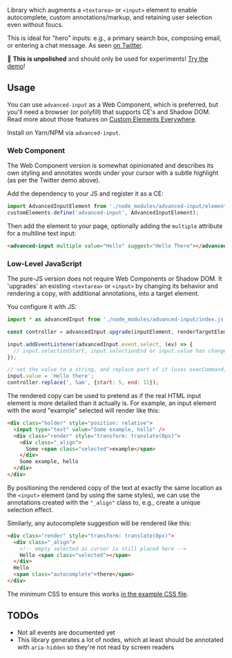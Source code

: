 Library which augments a `<textarea>` or `<input>` element to enable autocomplete, custom annotations/markup, and retaining user selection even without foucs.

This is ideal for "hero" inputs: e.g., a primary search box, composing email, or entering a chat message.
As seen [on Twitter](https://twitter.com/samthor/status/1101283110186967042).

🚨 **This is unpolished** and should only be used for experiments!
[Try the demo](https://samthor.github.io/advanced-input/demo/)!

## Usage

You can use `advanced-input` as a Web Component, which is preferred, but you'll need a browser (or polyfill) that supports CE's and Shadow DOM.
Read more about those features on [Custom Elements Everywhere](https://custom-elements-everywhere.com/).

Install on Yarn/NPM via `advanced-input`.

### Web Component

The Web Component version is somewhat opinionated and describes its own styling and annotates words under your cursor with a subtle highlight (as per the Twitter demo above).

Add the dependency to your JS and register it as a CE:

```js
import AdvancedInputElement from './node_modules/advanced-input/element.js';
customElements.define('advanced-input', AdvancedInputElement);
```

Then add the element to your page, optionally adding the `multiple` attribute for a multiline text input:

```html
<advanced-input multiple value="Hello" suggest="Hello There"></advanced-input>
```

### Low-Level JavaScript

The pure-JS version does not require Web Components or Shadow DOM.
It 'upgrades' an existing `<textarea>` or `<input>` by changing its behavior and rendering a copy, with additional annotations, into a target element.

You configure it with JS:

```js
import * as advancedInput from './node_modules/advanced-input/index.js';

const controller = advancedInput.upgrade(inputElement, renderTargetElement);

input.addEventListener(advancedInput.event.select, (ev) => {
  // input.selectionStart, input.selectionEnd or input.value has changed
});

// set the value to a string, and replace part of it (uses execCommand, so the user can Undo)
input.value = 'Hello there';
controller.replace(', Sam', {start: 5, end: 11});
```

The rendered copy can be used to pretend as if the real HTML input element is more detailed than it actually is.
For example, an input element with the word "example" selected will render like this:

```html
<div class="holder" style="position: relative">
  <input type="text" value="Some example, hello" />
  <div class="render" style="transform: translate(0px)">
    <div class="_align">
      Some <span class="selected">example</span>
    </div>
    Some example, hello
  </div>
</div>
```

By positioning the rendered copy of the text at exactly the same location as the `<input>` element (and by using the same styles), we can use the annotations created with the `"_align"` class to, e.g., create a unique selection effect.

Similarly, any autocomplete suggestion will be rendered like this:

```html
<div class="render" style="transform: translate(0px)">
  <div class="_align">
    <!-- empty selected as cursor is still placed here -->
    Hello <span class="selected"></span>
  </div>
  Hello 
  <span class="autocomplete">there</span>
</div>
```

The minimum CSS to ensure this works [in the example CSS file](example.css).

## TODOs

* Not all events are documented yet
* This library generates a lot of nodes, which at least should be annotated with `aria-hidden` so they're not read by screen readers

